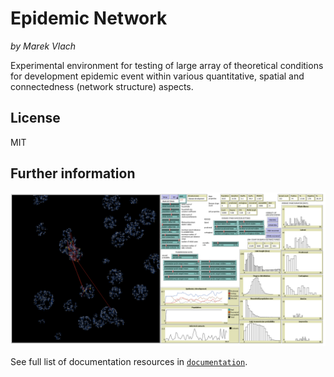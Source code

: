 # Epidemic Network
*by Marek Vlach*

Experimental environment for testing of large array of theoretical conditions for development epidemic event within various quantitative, spatial and connectedness (network structure) aspects.

## License

MIT

## Further information

![Interface screenshot](netlogo_implementation/documentation/Epidemic_Network_Model_v1%20interface.png)

See full list of documentation resources in [`documentation`](documentation/tableOfContents.md).